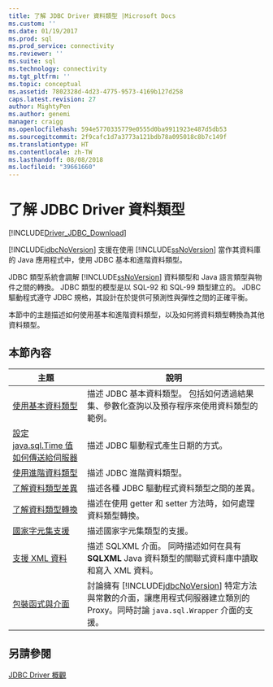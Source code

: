```yaml
---
title: 了解 JDBC Driver 資料類型 |Microsoft Docs
ms.custom: ''
ms.date: 01/19/2017
ms.prod: sql
ms.prod_service: connectivity
ms.reviewer: ''
ms.suite: sql
ms.technology: connectivity
ms.tgt_pltfrm: ''
ms.topic: conceptual
ms.assetid: 7802328d-4d23-4775-9573-4169b127d258
caps.latest.revision: 27
author: MightyPen
ms.author: genemi
manager: craigg
ms.openlocfilehash: 594e5770335779e0555d0ba9911923e487d5db53
ms.sourcegitcommit: 2f9cafc1d7a3773a121bdb78a095018c8b7c149f
ms.translationtype: HT
ms.contentlocale: zh-TW
ms.lasthandoff: 08/08/2018
ms.locfileid: "39661660"
---
```

# <a name="understanding-the-jdbc-driver-data-types"></a>了解 JDBC Driver 資料類型

[!INCLUDE[Driver_JDBC_Download](../../includes/driver_jdbc_download.md)]

[!INCLUDE[jdbcNoVersion](../../includes/jdbcnoversion_md.md)] 支援在使用 [!INCLUDE[ssNoVersion](../../includes/ssnoversion_md.md)] 當作其資料庫的 Java 應用程式中，使用 JDBC 基本和進階資料類型。  
  
JDBC 類型系統會調解 [!INCLUDE[ssNoVersion](../../includes/ssnoversion_md.md)] 資料類型和 Java 語言類型與物件之間的轉換。 JDBC 類型的模型是以 SQL-92 和 SQL-99 類型建立的。 JDBC 驅動程式遵守 JDBC 規格，其設計在於提供可預測性與彈性之間的正確平衡。  
  
本節中的主題描述如何使用基本和進階資料類型，以及如何將資料類型轉換為其他資料類型。  
  
## <a name="in-this-section"></a>本節內容  
  
| 主題                                                                                                                                            | 說明                                                                                                                                                                                                                                                          |
| ------------------------------------------------------------------------------------------------------------------------------------------------ | -------------------------------------------------------------------------------------------------------------------------------------------------------------------------------------------------------------------------------------------------------------------- |
| [使用基本資料類型](../../connect/jdbc/using-basic-data-types.md)                                                                           | 描述 JDBC 基本資料類型。 包括如何透過結果集、參數化查詢以及預存程序來使用資料類型的範例。                                                                                                        |
| [設定 java.sql.Time 值如何傳送給伺服器](../../connect/jdbc/configuring-how-java-sql-time-values-are-sent-to-the-server.md) | 描述 JDBC 驅動程式產生日期的方式。                                                                                                                                                                                                                       |
| [使用進階資料類型](../../connect/jdbc/using-advanced-data-types.md)                                                                     | 描述 JDBC 進階資料類型。                                                                                                                                                                                                                              |
| [了解資料類型差異](../../connect/jdbc/understanding-data-type-differences.md)                                                 | 描述各種 JDBC 驅動程式資料類型之間的差異。                                                                                                                                                                                                    |
| [了解資料類型轉換](../../connect/jdbc/understanding-data-type-conversions.md)                                                 | 描述在使用 getter 和 setter 方法時，如何處理資料類型轉換。                                                                                                                                                                                  |
| [國家字元集支援](../../connect/jdbc/national-character-set-support.md)                                                           | 描述國家字元集類型的支援。                                                                                                                                                                                                          |
| [支援 XML 資料](../../connect/jdbc/supporting-xml-data.md)                                                                                 | 描述 SQLXML 介面。 同時描述如何在具有 **SQLXML** Java 資料類型的關聯式資料庫中讀取和寫入 XML 資料。                                                                                                             |
| [包裝函式與介面](../../connect/jdbc/wrappers-and-interfaces.md)                                                                         | 討論擁有 [!INCLUDE[jdbcNoVersion](../../includes/jdbcnoversion_md.md)] 特定方法與常數的介面，讓應用程式伺服器建立類別的 Proxy。同時討論 `java.sql.Wrapper` 介面的支援。 |
  
## <a name="see-also"></a>另請參閱

[JDBC Driver 概觀](../../connect/jdbc/overview-of-the-jdbc-driver.md)  
